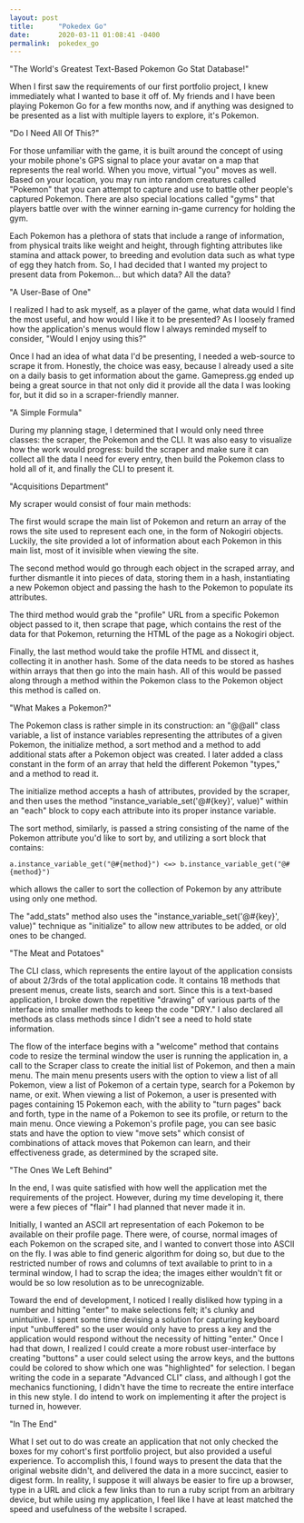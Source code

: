 ```yaml
---
layout: post
title:      "Pokedex Go"
date:       2020-03-11 01:08:41 -0400
permalink:  pokedex_go
---
```


"The World's Greatest Text-Based Pokemon Go Stat Database!"

When I first saw the requirements of our first portfolio project, I knew immediately what I wanted to base it off of. My friends and I have been playing Pokemon Go for a few months now, and if anything was designed to be presented as a list with multiple layers to explore, it's Pokemon.


"Do I Need All Of This?"

For those unfamiliar with the game, it is built around the concept of using your mobile phone's GPS signal to place your avatar on a map that represents the real world. When you move, virtual "you" moves as well. Based on your location, you may run into random creatures called "Pokemon" that you can attempt to capture and use to battle other people's captured Pokemon. There are also special locations called "gyms" that players battle over with the winner earning in-game currency for holding the gym.

Each Pokemon has a plethora of stats that include a range of information, from physical traits like weight and height, through fighting attributes like stamina and attack power, to breeding and evolution data such as what type of egg they hatch from. So, I had decided that I wanted my project to present data from Pokemon... but which data? All the data?


"A User-Base of One"

I realized I had to ask myself, as a player of the game, what data would I find the most useful, and how would I like it to be presented? As I loosely framed how the application's menus would flow I always reminded myself to consider, "Would I enjoy using this?" 

Once I had an idea of what data I'd be presenting, I needed a web-source to scrape it from. Honestly, the choice was easy, because I already used a site on a daily basis to get information about the game. Gamepress.gg ended up being a great source in that not only did it provide all the data I was looking for, but it did so in a scraper-friendly manner.


"A Simple Formula"

During my planning stage, I determined that I would only need three classes: the scraper, the Pokemon and the CLI. It was also easy to visualize how the work would progress: build the scraper and make sure it can collect all the data I need for every entry, then build the Pokemon class to hold all of it, and finally the CLI to present it. 


"Acquisitions Department"

My scraper would consist of four main methods: 

The first would scrape the main list of Pokemon and return an array of the rows the site used to represent each one, in the form of Nokogiri objects. Luckily, the site provided a lot of information about each Pokemon in this main list, most of it invisible when viewing the site. 

The second method would go through each object in the scraped array, and further dismantle it into pieces of data, storing them in a hash, instantiating a new Pokemon object and passing the hash to the Pokemon to populate its attributes. 

The third method would grab the "profile" URL from a specific Pokemon object passed to it, then scrape that page, which contains the rest of the data for that Pokemon, returning the HTML of the page as a Nokogiri object.

Finally, the last method would take the profile HTML and dissect it, collecting it in another hash. Some of the data needs to be stored as hashes within arrays that then go into the main hash. All of this would be passed along through a method within the Pokemon class to the Pokemon object this method is called on.


"What Makes a Pokemon?" 

The Pokemon class is rather simple in its construction: an "@@all" class variable, a list of instance variables representing the attributes of a given Pokemon, the initialize method, a sort method and a method to add additional stats after a Pokemon object was created. I later added a class constant in the form of an array that held the different Pokemon "types," and a method to read it.

The initialize method accepts a hash of attributes, provided by the scraper, and then uses the method "instance_variable_set('@#{key}', value)" within an "each" block to copy each attribute into its proper instance variable. 

The sort method, similarly, is passed a string consisting of the name of the Pokemon attribute you'd like to sort by,  and utilizing a sort block that contains: 

`a.instance_variable_get("@#{method}") <=> b.instance_variable_get("@#{method}")`

which allows the caller to sort the collection of Pokemon by any attribute using only one method.

The "add_stats" method also uses the "instance_variable_set('@#{key}', value)" technique as "initialize" to allow new attributes to be added, or old ones to be changed.


"The Meat and Potatoes"

The CLI class, which represents the entire layout of the application consists of about 2/3rds of the total application code. It contains 18 methods that present menus, create lists, search and sort. Since this is a text-based application, I broke down the repetitive "drawing" of various parts of the interface into smaller methods to keep the code "DRY." I also declared all methods as class methods since I didn't see a need to hold state information.

The flow of the interface begins with a "welcome" method that contains code to resize the terminal window the user is running the application in, a call to the Scraper class to create the initial list of Pokemon, and then a main menu. The main menu presents users with the option to view a list of all Pokemon, view a list of Pokemon of a certain type, search for a Pokemon by name, or exit. When viewing a list of Pokemon, a user is presented with pages containing 15 Pokemon each, with the ability to "turn pages" back and forth, type in the name of a Pokemon to see its profile, or return to the main menu. Once viewing a Pokemon's profile page, you can see basic stats and have the option to view "move sets" which consist of combinations of attack moves that Pokemon can learn, and their effectiveness grade, as determined by the scraped site.


"The Ones We Left Behind"

In the end, I was quite satisfied with how well the application met the requirements of the project. However, during my time developing it, there were a few pieces of "flair" I had planned that never made it in. 

Initially, I wanted an ASCII art representation of each Pokemon to be available on their profile page. There were, of course, normal images of each Pokemon on the scraped site, and I wanted to convert those into ASCII on the fly. I was able to find generic algorithm for doing so, but due to the restricted number of rows and columns of text available to print to in a terminal window, I had to scrap the idea; the images either wouldn't fit or would be so low resolution as to be unrecognizable. 

Toward the end of development, I noticed I really disliked how typing in a number and hitting "enter" to make selections felt; it's clunky and unintuitive. I spent some time devising a solution for capturing keyboard input "unbuffered" so the user would only have to press a key and the application would respond without the necessity of hitting "enter." Once I had that down, I realized I could create a more robust user-interface by creating "buttons" a user could select using the arrow keys, and the buttons could be colored to show which one was "highlighted" for selection. I began writing the code in a separate "Advanced CLI" class, and although I got the mechanics functioning, I didn't have the time to recreate the entire interface in this new style. I do intend to work on implementing it after the project is turned in, however.


"In The End"

What I set out to do was create an application that not only checked the boxes for my cohort's first portfolio project, but also provided a useful experience. To accomplish this, I found ways to present the data that the original website didn't, and delivered the data in a more succinct, easier to digest form. In reality, I suppose it will always be easier to fire up a browser, type in a URL and click a few links than to run a ruby script from an arbitrary device, but while using my application, I feel like I have at least matched the speed and usefulness of the website I scraped. 



